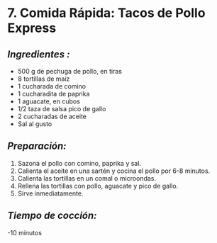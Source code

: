 # 7. Comida Rápida: Tacos de Pollo Express


## *Ingredientes :*
- 500 g de pechuga de pollo, en tiras
- 8 tortillas de maíz
- 1 cucharada de comino
- 1 cucharadita de paprika
- 1 aguacate, en cubos
- 1/2 taza de salsa pico de gallo
- 2 cucharadas de aceite
- Sal al gusto

## *Preparación:*
1. Sazona el pollo con comino, paprika y sal.
2. Calienta el aceite en una sartén y cocina el pollo por 6-8 minutos.
3. Calienta las tortillas en un comal o microondas.
4. Rellena las tortillas con pollo, aguacate y pico de gallo.
5. Sirve inmediatamente.

## *Tiempo de cocción:* 
-10 minutos  

